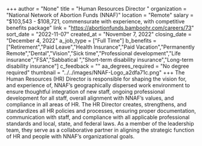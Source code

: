 +++
author = "None"
title = "Human Resources Director "
organization = "National Network of Abortion Funds (NNAF)"
location = "Remote"
salary = "$103,543 - $108,721, commensurate with experience, with competitive benefits package"
link = "https://abortionfunds.bamboohr.com/careers/73"
sort_date = "2022-11-07"
created_at = "November 7, 2022"
closing_date = "December 4, 2022"
a_job_type = ["Full Time"]
b_benefits = ["Retirement","Paid Leave","Health Insurance","Paid Vacation","Permanently Remote","Dental","Vision","Sick time","Professional development","Life insurance","FSA","Sabbatical ","Short-term disability insurance","Long-term disability insurance"]
c_feedback = ""
aa_degrees_required = "No degree required"
thumbnail = "../../images/NNAF-Logo_a2dfa71c.png"
+++
The Human Resources (HR) Director is responsible for shaping the vision for, and experience of, NNAF’s geographically dispersed work environment to ensure thoughtful integration of new staff, ongoing professional development for all staff, overall alignment with NNAF’s values, and compliance in all areas of HR. The HR Director creates, strengthens, and standardizes all HR policies and processes, ensuring proper documentation, communication with staff, and compliance with all applicable professional standards and local, state, and federal laws. As a member of the leadership team, they serve as a collaborative partner in aligning the strategic function of HR and people with NNAF’s organizational goals.  